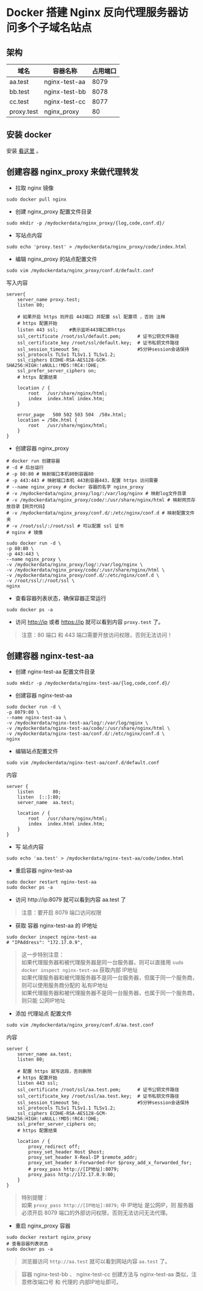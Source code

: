 # Docker 搭建 Nginx 反向代理服务器访问多个子域名站点

## 架构

|域名|容器名称|占用端口|
|---|---|---|
| aa.test | nginx-test-aa |8079|
| bb.test | nginx-test-bb |8078|
| cc.test | nginx-test-cc |8077|
| proxy.test | nginx_proxy | 80 |


## 安装 docker

安装 [看这里](安装Docker.md) 。


## 创建容器 nginx_proxy 来做代理转发
- 拉取 nginx 镜像
  
```
sudo docker pull nginx
```
- 创建 nginx_proxy 配置文件目录
```
sudo mkdir -p /mydockerdata/nginx_proxy/{log,code,conf.d}/
```
- 写站点内容
```
sudo echo 'proxy.test' > /mydockerdata/nginx_proxy/code/index.html
```
- 编辑 nginx_proxy 的站点配置文件
```
sudo vim /mydockerdata/nginx_proxy/conf.d/default.conf
```

写入内容

```
server{
    server_name proxy.test;
    listen 80;
    
    # 如果开启 https 则开启 443端口 并配置 ssl 配置项 ，否则 注释
    # https 配置开始
    listen 443 ssl;    #表示监听443端口即https
    ssl_certificate /root/ssl/default.pem;      # 证书公钥文件路径
    ssl_certificate_key /root/ssl/default.key;  # 证书私钥文件路径
    ssl_session_timeout 5m;                     #5分钟session会话保持
    ssl_protocols TLSv1 TLSv1.1 TLSv1.2;
    ssl_ciphers ECDHE-RSA-AES128-GCM-SHA256:HIGH:!aNULL:!MD5:!RC4:!DHE;
    ssl_prefer_server_ciphers on;
    # https 配置结束

    location / {
        root   /usr/share/nginx/html;
        index  index.html index.htm;
    }

    error_page   500 502 503 504  /50x.html;
    location = /50x.html {
        root   /usr/share/nginx/html;
    }
}
```

- 创建容器 nginx_proxy

```
# docker run 创建容器
# -d # 后台运行
# -p 80:80 # 映射端口本机80到容器80
# -p 443:443 # 映射端口本机 443到容器443，配置 https 访问需要
# --name nginx_proxy # docker 容器的名字 nginx_proxy
# -v /mydockerdata/nginx_proxy/log/:/var/log/nginx # 映射log文件目录
# -v /mydockerdata/nginx_proxy/code/:/usr/share/nginx/html # 映射网页存放目录【网页代码】
# -v /mydockerdata/nginx_proxy/conf.d/:/etc/nginx/conf.d # 映射配置文件夹
# -v /root/ssl/:/root/ssl # 可以配置 ssl 证书
# nginx # 镜像

sudo docker run -d \
-p 80:80 \
-p 443:443 \
--name nginx_proxy \
-v /mydockerdata/nginx_proxy/log/:/var/log/nginx \
-v /mydockerdata/nginx_proxy/code/:/usr/share/nginx/html \
-v /mydockerdata/nginx_proxy/conf.d/:/etc/nginx/conf.d \
-v /root/ssl/:/root/ssl \
nginx
```
- 查看容器列表状态，确保容器正常运行
```
sudo docker ps -a
```
- 访问 [http://ip](http://ip) 或者 [https://ip](https://ip) 就可以看到内容 `proxy.test` 了。
> 注意：80 端口 和 443 端口需要开放访问权限，否则无法访问！

## 创建容器 nginx-test-aa
- 创建 nginx-test-aa 配置文件目录
```
sudo mkdir -p /mydockerdata/nginx-test-aa/{log,code,conf.d}/
```
- 创建容器 nginx-test-aa
```
sudo docker run -d \
-p 8079:80 \
--name nginx-test-aa \
-v /mydockerdata/nginx-test-aa/log/:/var/log/nginx \
-v /mydockerdata/nginx-test-aa/code/:/usr/share/nginx/html \
-v /mydockerdata/nginx-test-aa/conf.d/:/etc/nginx/conf.d \
nginx
```
- 编辑站点配置文件
```
sudo vim /mydockerdata/nginx-test-aa/conf.d/default.conf
```
内容

```
server {
    listen       80;
    listen  [::]:80;
    server_name  aa.test;

    location / {
        root   /usr/share/nginx/html;
        index  index.html index.htm;
    }
}
```
- 写 站点内容
```
sudo echo 'aa.test' > /mydockerdata/nginx-test-aa/code/index.html
```
- 重启容器 nginx-test-aa
```
sudo docker restart nginx-test-aa
sudo docker ps -a
```
- 访问 http://ip:8079 就可以看到内容 aa.test 了
> 注意：要开启 8079 端口访问权限

- 获取 容器 nginx-test-aa 的 IP地址
```
sudo docker inspect nginx-test-aa
# "IPAddress": "172.17.0.9",
```
> 这一步特别注意：  
> 如果代理服务器和被代理服务器是同一台服务器，则可以直接用 `sudo docker inspect nginx-test-aa` 获取内部 IP地址  
> 如果代理服务器和被代理服务器不是同一台服务器，但属于同一个服务商，则可以使用服务商分配的 私有IP地址  
> 如果代理服务器和被代理服务器不是同一台服务器，也属于同一个服务商，则只能 公网IP地址  


- 添加 代理站点 配置文件
```
sudo vim /mydockerdata/nginx_proxy/conf.d/aa.test.conf
```
内容

```
server {
    server_name aa.test;
    listen 80;
    
    # 配置 https 就写这段，否则删除
    # https 配置开始
    listen 443 ssl;
    ssl_certificate /root/ssl/aa.test.pem;      # 证书公钥文件路径
    ssl_certificate_key /root/ssl/aa.test.key;  # 证书私钥文件路径
    ssl_session_timeout 5m;                     #5分钟session会话保持
    ssl_protocols TLSv1 TLSv1.1 TLSv1.2;
    ssl_ciphers ECDHE-RSA-AES128-GCM-SHA256:HIGH:!aNULL:!MD5:!RC4:!DHE;
    ssl_prefer_server_ciphers on;
    # https 配置结束
    
    location / {
        proxy_redirect off;
        proxy_set_header Host $host;
        proxy_set_header X-Real-IP $remote_addr;
        proxy_set_header X-Forwarded-For $proxy_add_x_forwarded_for;
        # proxy_pass http://[IP地址]:8079;
        proxy_pass http://172.17.0.9:80;
    }
}
```
> 特别提醒：  
> 如果 `proxy_pass http://[IP地址]:8079;` 中 IP地址 是公网IP，则 服务器必须开启 8079 端口的外部访问权限，否则无法访问无法代理。


- 重启 nginx_proxy 容器
```
sudo docker restart nginx_proxy
# 查看容器列表状态
sudo docker ps -a
```

> 浏览器访问 `http://aa.test` 就可以看到网站内容 `aa.test` 了。

> 容器 nginx-test-bb 、 nginx-test-cc 创建方法与 nginx-test-aa 类似，注意修改端口号 和 代理的 内部IP地址即可。